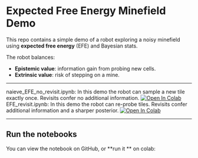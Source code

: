 # Expected Free Energy Minefield Demo

This repo contains a simple demo of a robot exploring a noisy minefield using **expected free energy** (EFE) and Bayesian stats.

The robot balances:
- **Epistemic value**: information gain from probing new cells.
- **Extrinsic value**: risk of stepping on a mine.

---
naieve_EFE_no_revisit.ipynb: In this demo the robot can sample a new tile exactly once. Revisits confer no additional information. [![Open In Colab](https://colab.research.google.com/assets/colab-badge.svg)](https://colab.research.google.com/github/FaizSayyid/mine_clearance_via_free_energy/blob/main/naieve_EFE_no_revisit.ipynb)
EFE_revisit.ipynb: In this demo the robot can re-probe tiles. Revisits confer additional information and a sharper posterior. [![Open In Colab](https://colab.research.google.com/assets/colab-badge.svg)](https://colab.research.google.com/github/FaizSayyid/mine_clearance_via_free_energy/blob/main/EFE_revisit.ipynb)


---

## Run the notebooks

You can view the notebook on GitHub, or **run it ** on colab:




